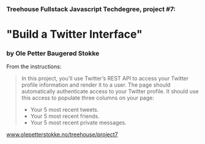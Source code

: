 ### Treehouse Fullstack Javascript Techdegree, project #7: 
# "Build a Twitter Interface"

### by Ole Petter Baugerød Stokke

From the instructions:

>In this project, you'll use Twitter’s REST API to access your Twitter profile information and render it to a user. The page should automatically authenticate access to your Twitter profile. It should use this access to populate three columns on your page:
>
> * Your 5 most recent tweets.
> * Your 5 most recent friends.
> * Your 5 most recent private messages.

www.olepetterstokke.no/treehouse/project7